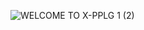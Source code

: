 ![WELCOME TO X-PPLG 1 (2)](https://github.com/user-attachments/assets/19620ea4-7d86-47fe-98eb-cc1b05304d06)
